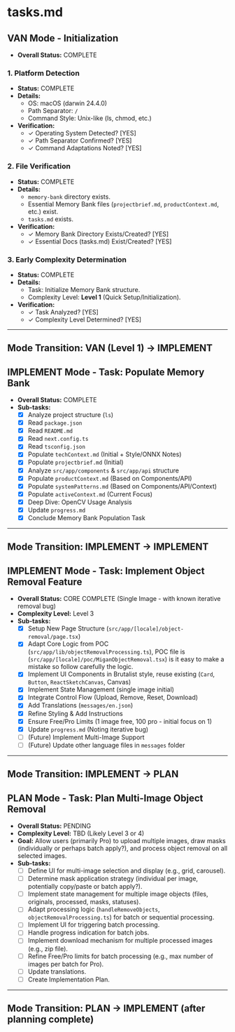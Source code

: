 # tasks.md

<!-- Source of Truth for Task Tracking --> 

## VAN Mode - Initialization
- **Overall Status:** COMPLETE

### 1. Platform Detection
- **Status:** COMPLETE
- **Details:**
    - OS: macOS (darwin 24.4.0)
    - Path Separator: `/`
    - Command Style: Unix-like (ls, chmod, etc.)
- **Verification:**
    - ✓ Operating System Detected? [YES]
    - ✓ Path Separator Confirmed? [YES]
    - ✓ Command Adaptations Noted? [YES] 

### 2. File Verification
- **Status:** COMPLETE
- **Details:**
    - `memory-bank` directory exists.
    - Essential Memory Bank files (`projectbrief.md`, `productContext.md`, etc.) exist.
    - `tasks.md` exists.
- **Verification:**
    - ✓ Memory Bank Directory Exists/Created? [YES]
    - ✓ Essential Docs (tasks.md) Exist/Created? [YES]

### 3. Early Complexity Determination
- **Status:** COMPLETE
- **Details:**
    - Task: Initialize Memory Bank structure.
    - Complexity Level: **Level 1** (Quick Setup/Initialization).
- **Verification:**
    - ✓ Task Analyzed? [YES]
    - ✓ Complexity Level Determined? [YES]

---
**Mode Transition:** VAN (Level 1) → IMPLEMENT
---

## IMPLEMENT Mode - Task: Populate Memory Bank
- **Overall Status:** COMPLETE
- **Sub-tasks:**
    - [x] Analyze project structure (`ls`)
    - [x] Read `package.json`
    - [x] Read `README.md`
    - [x] Read `next.config.ts`
    - [x] Read `tsconfig.json`
    - [x] Populate `techContext.md` (Initial + Style/ONNX Notes)
    - [x] Populate `projectbrief.md` (Initial)
    - [x] Analyze `src/app/components` & `src/app/api` structure
    - [x] Populate `productContext.md` (Based on Components/API)
    - [x] Populate `systemPatterns.md` (Based on Components/API/Context)
    - [x] Populate `activeContext.md` (Current Focus)
    - [x] Deep Dive: OpenCV Usage Analysis
    - [x] Update `progress.md`
    - [x] Conclude Memory Bank Population Task

---
**Mode Transition:** IMPLEMENT → IMPLEMENT
---

## IMPLEMENT Mode - Task: Implement Object Removal Feature
- **Overall Status:** CORE COMPLETE (Single Image - with known iterative removal bug)
- **Complexity Level:** Level 3
- **Sub-tasks:**
    - [x] Setup New Page Structure (`src/app/[locale]/object-removal/page.tsx`)
    - [x] Adapt Core Logic from POC (`src/app/lib/objectRemovalProcessing.ts`), POC file is (`src/app/[locale]/poc/MiganObjectRemoval.tsx`) is it easy to make a mistake so follow carefully the logic.
    - [x] Implement UI Components in Brutalist style, reuse existing (`Card`, `Button`, `ReactSketchCanvas`, Canvas)
    - [x] Implement State Management (single image initial)
    - [x] Integrate Control Flow (Upload, Remove, Reset, Download)
    - [x] Add Translations (`messages/en.json`)
    - [x] Refine Styling & Add Instructions
    - [x] Ensure Free/Pro Limits (1 image free, 100 pro - initial focus on 1)
    - [x] Update `progress.md` (Noting iterative bug)
    - [ ] (Future) Implement Multi-Image Support
    - [ ] (Future) Update other language files in `messages` folder

---
**Mode Transition:** IMPLEMENT → PLAN 
---

## PLAN Mode - Task: Plan Multi-Image Object Removal
- **Overall Status:** PENDING
- **Complexity Level:** TBD (Likely Level 3 or 4)
- **Goal:** Allow users (primarily Pro) to upload multiple images, draw masks (individually or perhaps batch apply?), and process object removal on all selected images.
- **Sub-tasks:**
    - [ ] Define UI for multi-image selection and display (e.g., grid, carousel).
    - [ ] Determine mask application strategy (individual per image, potentially copy/paste or batch apply?).
    - [ ] Implement state management for multiple image objects (files, originals, processed, masks, statuses).
    - [ ] Adapt processing logic (`handleRemoveObjects`, `objectRemovalProcessing.ts`) for batch or sequential processing.
    - [ ] Implement UI for triggering batch processing.
    - [ ] Handle progress indication for batch jobs.
    - [ ] Implement download mechanism for multiple processed images (e.g., zip file).
    - [ ] Refine Free/Pro limits for batch processing (e.g., max number of images per batch for Pro).
    - [ ] Update translations.
    - [ ] Create Implementation Plan.

---
**Mode Transition:** PLAN → IMPLEMENT (after planning complete)
---